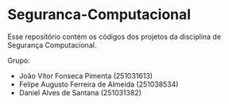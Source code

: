 # Seguranca-Computacional
Esse repositório contém os códigos dos projetos da disciplina de Segurança Computacional.

Grupo:
- João Vítor Fonseca Pimenta (251031613)
- Felipe Augusto Ferreira de Almeida (251038534)
- Daniel Alves de Santana (251031382)
